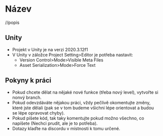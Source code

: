 # Název #
//popis

## Unity ##
* Projekt v Unity je na verzi 2020.3.12f1
* V Unity v záložce Project Setting>Editor je potřeba nastavit:
  * Version Control>Mode>Visible Meta Files
  * Asset Serialization>Mode>Force Text

## Pokyny k práci ##
* Pokud chcete dělat na nějaké nové funkce (třeba nový level), vytvořte si nonvý branch.
* Pokud odevzdáváte nějakou práci, vždy pečlivě okomentujte změny, které jste dělali (pak se v tom budeme všichni lépe orientovat a budou se lépe opravovat chyby).
* Pokud píšete kód, tak taky komentujte pokud možno všechno, co napíšete (Nechci prudit, ale je to potřeba).
* Dotazy klaďte na discordu v místnosti k tomu určené.
